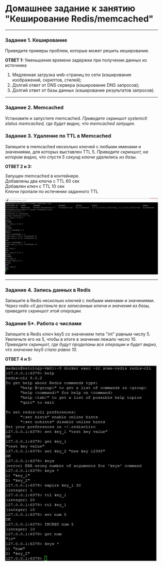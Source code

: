 # Домашнее задание к занятию "Кеширование Redis/memcached"

---

### Задание 1. Кеширование 
Приведите примеры проблем, которые может решить кеширование. 

**ОТВЕТ 1:**
Уменьшение времени задержки при получении данных из источника
1. Медленная загрузка web-страниц по сети (кэширование изображений, скриптов, стилей);
2. Долгий ответ от DNS сервера (кэширование DNS запросов);
3. Долгий ответ от базы данных (кэширование результатов запросов).

---

### Задание 2. Memcached
Установите и запустите memcached.
*Приведите скриншот systemctl status memcached, где будет видно, что memcached запущен.*

### Задание 3. Удаление по TTL в Memcached
Запишите в memcached несколько ключей с любыми именами и значениями, для которых выставлен TTL 5. 
*Приведите скриншот, на котором видно, что спустя 5 секунд ключи удалились из базы.*

**ОТВЕТ 2 и 3:**

Запущен memcached в контейнере.  
Добавлены два ключа с TTL 60 сек  
Добавлен ключ с TTL 10 сек  
Ключи пропали по истечении заданного TTL  

![Задание 2-3](https://github.com/KokinAlexey/all-hw/blob/main/hw-11-02-redis/images/img1.jpg)

---

### Задание 4. Запись данных в Redis
Запишите в Redis несколько ключей с любыми именами и значениями. 
*Через redis-cli достаньте все записанные ключи и значения из базы, приведите скриншот этой операции.*

### Задание 5*. Работа с числами
Запишите в Redis ключ key5 со значением типа "int" равным числу 5. Увеличьте его на 5, чтобы в итоге в значении лежало число 10.  
*Приведите скриншот, где будут проделаны все операции и будет видно, что значение key5 стало равно 10.*

**ОТВЕТ 4 и 5:**

![Задание 4-5](https://github.com/KokinAlexey/all-hw/blob/main/hw-11-02-redis/images/img2.jpg)
